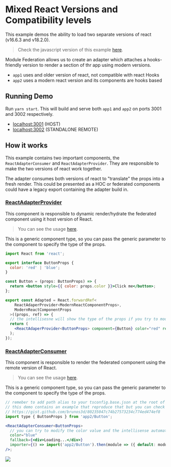 # Mixed React Versions and Compatibility levels

This example demos the ability to load two separate versions of react (v16.6.3 and v18.2.0).

> Check the javascript version of this example [here](../different-react-versions/README.md).

Module Federation allows us to create an adapter which attaches a hooks-friendly version to render a section of thr app using modern versions.

- `app1` uses and older version of react, not compatible with react Hooks
- `app2` uses a modern react version and its components are hooks based

## Running Demo

Run `yarn start`. This will build and serve both `app1` and `app2` on ports 3001 and 3002 respectively.

- [localhost:3001](http://localhost:3001/) (HOST)
- [localhost:3002](http://localhost:3002/) (STANDALONE REMOTE)

## How it works

This example contains two important components, the `ReactAdapterConsumer` and `ReactAdapterProvider`. They are responsible to make the two versions of react work together.

The adapter consumes both versions of react to "translate" the props into a fresh render. This could be presented as a HOC or federated components could have a legacy export containing the adapter build in.

### [ReactAdapterProvider](./app2/src/components/ReactAdaperProvider.tsx)

This component is responsible to dynamic render/hydrate the federated component using it host version of React.

> You can see the usage [here](./app2/src/components/ModernReactComponent.tsx#29).

This is a generic component type, so you can pass the generic parameter to the component to specify the type of the props.

```jsx
import React from 'react';

export interface ButtonProps {
  color: 'red' | 'blue';
}

const Button = (props: ButtonProps) => {
  return <button style={{ color: props.color }}>Click me</button>;
};

export const Adapted = React.forwardRef<
    ReactAdaperProvider<ModernReactComponentProps>,
    ModernReactComponentProps
  >((props, ref) => {
  // the intellisesne will show the type of the props if you try to modify it
  return (
    <ReactAdaperProvider<ButtonProps> component={Button} color="red" ref={ref} />
  );
});
```

### [ReactAdapterConsumer](./app1/src/components/ReactAdapterConsumer.tsx)

This component is responsible to render the federated component using the remote version of React.

> You can see the usage [here](./app1/src/components/App.tsx#41).

This is a generic component type, so you can pass the generic parameter to the component to specify the type of the props.

```jsx
// remeber to add path alias to your tsconfig.base.json at the root of the workspace and the type definition file of the remote component
// this demo contains an example that reproduce that but you can check in the gist below
// https://gist.github.com/brunos3d/80235047c74b27573234c774ed474ef8
import type { ButtonProps } from 'app2/Button';

<ReactAdapterConsumer<ButtonProps>
  // you can try to modify the color value and the intellisense automatically will show the type of the props
  color="blue"
  fallback={<div>Loading...</div>}
  importer={() => import('app2/Button').then(module => ({ default: module.Adapted }))}
/>;
```

<img src="https://ssl.google-analytics.com/collect?v=1&t=event&ec=email&ea=open&t=event&tid=UA-120967034-1&z=1589682154&cid=ae045149-9d17-0367-bbb0-11c41d92b411&dt=ModuleFederationExamples&dp=/email/DifferentReactVersionsTypescript">
